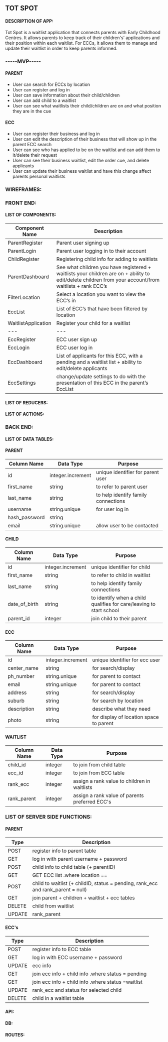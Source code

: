 
## TOT SPOT


#### DESCRIPTION OF APP:
Tot Spot is a waitlist application that connects parents with Early Childhood Centres. It allows parents to keep track of their children's’ applications and their position within each waitlist. For ECCs, it allows them to manage and update their waitlist in order to keep parents informed. 


### -----MVP-----


#### PARENT

- User can search for ECCs by location
- User can register and log in
- User can save information about their child/children
- User can add child to a waitlist
- User can see what waitlists their child/children are on and what position they are in the cue

#### ECC

- User can register their business and log in
- User can edit the description of their business that will show up in the parent ECC search
- User can see who has applied to be on the waitlist and can add them to it/delete their request
- User can see their business waitlist, edit the order cue, and delete applicants
- User can update their business waitlist and have this change affect parents personal waitlists



### WIREFRAMES:








### FRONT END:


#### LIST OF COMPONENTS:
  | Component Name | Description |
  | --- | --- |
  | ParentRegister | Parent user signing up |
  | ParentLogin | Parent user logging in to their account |
  | ChildRegister | Registering child info for adding to waitlists |
  | ParentDashboard | See what children you have registered + waitlists your children are on + ability to edit/delete children from your account/from waitlists + rank ECC’s |
  | FilterLocation | Select a location you want to view the ECC’s in |
  | EccList | List of ECC’s that have been filtered by location |
  | WaitlistApplication | Register your child for a waitlist |
  | --- | --- |
  | EccRegister | ECC user sign up |
  | EccLogin | ECC user log in |
  | EccDashboard | List of applicants for this ECC, with a pending and a waitlist list + ability to edit/delete applicants |
  | EccSettings | change/update settings to do with the presentation of this ECC in the parent’s EccList |



#### LIST OF REDUCERS:

#### LIST OF ACTIONS:




### BACK END:


#### LIST OF DATA TABLES:


#### PARENT
  | Column Name | Data Type | Purpose |
  | --- | --- | --- |
  | id | integer.increment | unique identifier for parent user |
  | first_name | string | to refer to parent user |
  | last_name | string | to help identify family connections |
  | username | string.unique | for user log in |
  | hash_password | string | |
  | email | string.unique | allow user to be contacted |
  
  
#### CHILD
  | Column Name | Data Type | Purpose |
  | --- | --- | --- |
  | id | integer.increment | unique identifier for child |
  | first_name | string | to refer to child in waitlist |
  | last_name | string | to help identify family connections |
  | date_of_birth | string | to identify when a child qualifies for care/leaving to start school |
  | parent_id | integer | join child to their parent |
  
  
#### ECC
  | Column Name | Data Type | Purpose |
  | --- | --- | --- |
  | id | integer.increment | unique identifier for ecc user |
  | center_name | string | for search/display |
  | ph_number | string.unique | for parent to contact |
  | email | string.unique | for parent to contact |
  | address | string | for search/display |
  | suburb | string | for search by location |
  | description | string | describe what they need |
  | photo | string | for display of location space to parent |
  
  
#### WAITLIST
  | Column Name | Data Type | Purpose |
  | --- | --- | --- |
  | child_id | integer | to join from child table |
  | ecc_id | integer | to join from ECC table |
  | rank_ecc | integer | assign a rank value to children in waitlists |
  | rank_parent | integer | assign a rank value of parents preferred ECC's |



### LIST OF SERVER SIDE FUNCTIONS:
 

 #### PARENT 
  | Type | Description |
  | --- | --- |
  | POST |  register info to parent table |
  | GET | log in with parent username + password |
  | POST | child info to child table (+ parentID) |
  | GET | GET ECC list .where location == |
  | POST | child to waitlist (+ childID, status = pending, rank_ecc and rank_parent = null) |
  | GET | join parent + children + waitlist + ecc tables |
  | DELETE | child from waitlist |
  | UPDATE | rank_parent |



 #### ECC's
  | Type | Description |
  | --- | --- |
  | POST | register info to ECC table |
  | GET | log in with ECC username + password |
  | UPDATE | ecc info |
  | GET | join ecc info + child info .where status = pending |
  | GET | join ecc info + child info .where status =waitlist |
  | UPDATE | rank_ecc and status for selected child |
  | DELETE | child in a waitlist table  |



#### API:


#### DB:


#### ROUTES:



